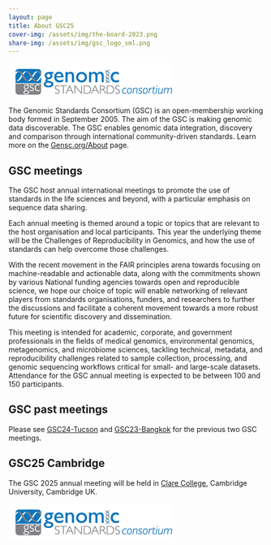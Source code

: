 ```yaml
---
layout: page
title: About GSC25
cover-img: /assets/img/the-board-2023.png
share-img: /assets/img/gsc_logo_sml.png
---
```


![GenSC logo](../assets/img/gsc_logo_sml.png)

The Genomic Standards Consortium (GSC) is an open-membership working body formed in September 2005. The aim of the GSC is making genomic data discoverable. The GSC enables genomic data integration, discovery and comparison through international community-driven standards. Learn more on the [Gensc.org/About](https://www.gensc.org/pages/about.html) page.


## GSC meetings
The GSC host annual international meetings to promote the use of standards in the life sciences and beyond, with a particular emphasis on sequence data sharing.

Each annual meeting is themed around a topic or topics that are relevant to the host organisation and local participants. This year the underlying theme will be the Challenges of Reproducibility in Genomics, and how the use of standards can help overcome those challenges.

With the recent movement in the FAIR principles arena towards focusing on machine-readable and actionable data, along with the commitments shown by various National funding agencies towards open and reproducible science, we hope our choice of topic will enable networking of relevant players from standards organisations, funders, and researchers to further the discussions and facilitate a coherent movement towards a more robust future for scientific discovery and dissemination.

This meeting is intended for academic, corporate, and government professionals in the fields of medical genomics, environmental genomics, metagenomics, and microbiome sciences, tackling technical, metadata, and reproducibility challenges related to sample collection, processing, and genomic sequencing workflows critical for small- and large-scale datasets. 
Attendance for the GSC annual meeting is expected to be between 100 and 150 participants.  


## GSC past meetings
Please see [GSC24-Tucson](https://genomicsstandardsconsortium.github.io/GSC24-Tucson/) and [GSC23-Bangkok](https://genomicsstandardsconsortium.github.io/GSC23-Bangkok/) for the previous two GSC meetings.

## GSC25 Cambridge
The GSC 2025 annual meeting will be held in [Clare College](https://genomicsstandardsconsortium.github.io/GSC25-Cambridge/pages/venue/), Cambridge University, Cambridge UK.


[ ![GenSC](../assets/img/gsc_logo_sml.png) ](https://www.gensc.org/)
